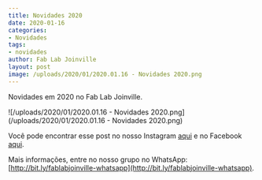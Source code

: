 ```yaml
---
title: Novidades 2020
date: 2020-01-16
categories:
- Novidades
tags:
- novidades
author: Fab Lab Joinville
layout: post
image: /uploads/2020/01/2020.01.16 - Novidades 2020.png
---
```


Novidades em 2020 no Fab Lab Joinville.

![/uploads/2020/01/2020.01.16 - Novidades 2020.png](/uploads/2020/01/2020.01.16 - Novidades 2020.png)

Você pode encontrar esse post no nosso Instagram [aqui]() e no Facebook [aqui]().

Mais informações, entre no nosso grupo no WhatsApp: [http://bit.ly/fablabjoinville-whatsapp](http://bit.ly/fablabjoinville-whatsapp).
